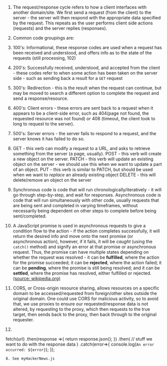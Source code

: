 1. The request/response cycle refers to how a client interfaces with another domain/site. We first send a request (from the client) to the server - the server will then respond with the appropriate data specified by the request. This repeats as the user performs client side actions (requests) and the server replies (responses).

2. Common code groupings are:
  1. 100's: Informational, these response codes are used when a request has been received and understood, and offers info as to the state of the requests (still processing, 102)
  2. 200's: Successfully received, understood, and accepted from the client - these codes refer to when some action has been taken on the server side - such as sending back a result for a ```GET``` request
  3. 300's: Redirection - this is the result when the request can continue, but may be moved to search a different option to complete the request and send a response/resource.
  4. 400's: Client errors - these errors are sent back to a request when it appears to be a client-side error, such as 404(page not found, the requested resource was not found) or 408 (timeout, the client took to long to request to the server).
  5. 500's: Server errors - the server fails to respond to a request, and the server knows it has failed to do so.

3. GET - this verb can modify a request to a URL, and asks to retrieve something from the server (a page, usually).
POST - this verb will create a new object on the server.
PATCH - this verb will update an existing object on the server - we should use this when we want to update a part of an object.
PUT - this verb is similar to PATCH, but should be used when we want to *replace* an already existing object
DELETE - this will delete/remove an object on the server

4. Synchronous code is code that will run chronologically/iteratively - it will go through step-by-step, and wait for responses. Asynchronous code is code that will run simultaneously with other code, usually requests that are being sent and completed in varying timeframes, without necessarily being dependent on other steps to complete before being sent/completed.

5. A JavaScript promise is used in asynchronous requests to give a condition flow to the action - if the action completes successfully, it will return the desired info and move onto the next promise (or asynchronous action), however, if it fails, it will be *caught* (using the ```catch()``` method) and signify an error at that promise or asynchronous request. Thus, the promise can have multiple states depending on whether the request was resolved - it can be **fulfilled**, where the action for the promise succeeded; it can be **rejected**, where the action failed; it can be **pending**, where the promise is still being resolved; and it can be **settled**, where the promise has resolved, either fulfilled or rejected.
[(source: wikipedia.org)](https://en.wikipedia.org/wiki/List_of_HTTP_status_codes)

6. CORS, or Cross-origin resource sharing, allows resources on a specific domain to be accessed/requested from foreign/other sites outside the original domain. One could use CORS for malicious activity, so to avoid that, we use proxies to ensure our requested/response data is not altered, by requesting to the proxy, which then requests to the true target, then sends back to the proxy, then back through to the original requester.

7. ```javascript
fetch(url)
  .then(response =>{
    return response.json();
  })
  .then(
    // stuff we want to do with the response data
  )
  .catch(error=>{
    console.log(`An error occurred: ${error}`);
  });
```
8. See myHackerNews.js
